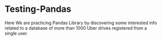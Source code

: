 # Testing-Pandas
Here We are practicing Pandas Library by discovering some interested info related to a database of more than 1000 Uber drives registered from a single user. 
